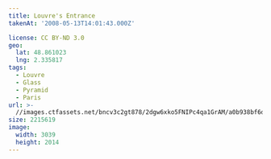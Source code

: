 ```yaml
---
title: Louvre's Entrance
takenAt: '2008-05-13T14:01:43.000Z'

license: CC BY-ND 3.0
geo:
  lat: 48.861023
  lng: 2.335817
tags:
  - Louvre
  - Glass
  - Pyramid
  - Paris
url: >-
  //images.ctfassets.net/bncv3c2gt878/2dgw6xko5FNIPc4qa1GrAM/a0b938bf6db033b6753ad5c66d65dd56/louvres-entrance_4343154459_o
size: 2215619
image:
  width: 3039
  height: 2014
---
```

